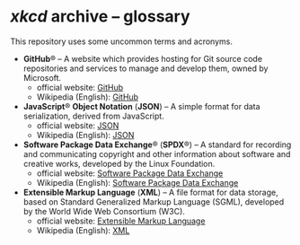 <!--
SPDX-FileContributor: author: gabldotink | email:gabl@gabl.ink | github:gabldotink
SPDX-FileCopyrightText: No rights reserved.
SPDX-FileName: ./glossary.md
SPDX-FileName: DOCUMENTATION
SPDX-FileType: SOURCE
SPDX-FileType: TEXT
SPDX-LicenseConcluded: CC0-1.0
SPDX-License-Identifier: CC0-1.0
-->

# _xkcd_ archive – glossary

This repository uses some uncommon terms and acronyms.

* **GitHub**® – A website which provides hosting for Git source code repositories and services to manage and develop them, owned by Microsoft.
  * official website: [GitHub](https://github.com/)
  * Wikipedia (English): [GitHub](https://en.wikipedia.org/wiki/GitHub)
* **JavaScript**® **Object Notation** (**JSON**) – A simple format for data serialization, derived from JavaScript.
  * official website: [JSON](https://www.json.org/json-en.html)
  * Wikipedia (English): [JSON](https://en.wikipedia.org/wiki/JSON)
* **Software Package Data Exchange**® (**SPDX**®) – A standard for recording and communicating copyright and other information about software and creative works, developed by the Linux Foundation.
  * official website: [Software Package Data Exchange](https://spdx.dev/)
  * Wikipedia (English): [Software Package Data Exchange](https://en.wikipedia.org/wiki/Software_Package_Data_Exchange)
* **Extensible Markup Language** (**XML**) – A file format for data storage, based on Standard Generalized Markup Language (SGML), developed by the World Wide Web Consortium (W3C).
  * official website: [Extensible Markup Language](https://www.w3.org/XML/)
  * Wikipedia (English): [XML](https://en.wikipedia.org/wiki/XML)
